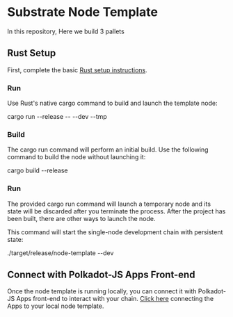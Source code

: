 # Substrate Node Template
In this repository, Here we build 3 pallets

## Rust Setup
First, complete the basic [Rust setup instructions](https://www.rust-lang.org/tools/install).

### Run
Use Rust's native cargo command to build and launch the template node:

cargo run --release -- --dev --tmp
### Build
The cargo run command will perform an initial build. Use the following command to build the node without launching it:

cargo build --release


### Run
The provided cargo run command will launch a temporary node and its state will be discarded after you terminate the process. After the project has been built, there are other ways to launch the node.

This command will start the single-node development chain with persistent state:

./target/release/node-template --dev

## Connect with Polkadot-JS Apps Front-end
Once the node template is running locally, you can connect it with Polkadot-JS Apps front-end to interact with your chain. [Click here](https://polkadot.js.org/apps/#/explorer?rpc=ws://127.0.0.1:9944) connecting the Apps to your local node template.
